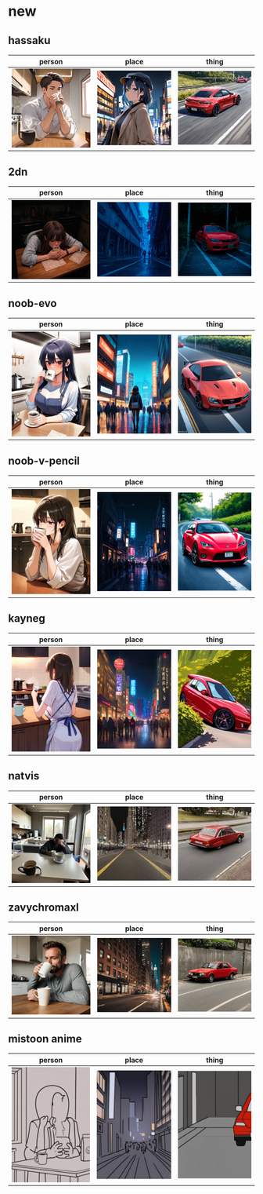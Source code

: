 # new

## hassaku
| person | place | thing |
| --- | --- | --- |
| ![hassaku person preview](/images/hassaku_person.webp?raw=true) | ![hassaku place preview](/images/hassaku_place.webp?raw=true) | ![hassaku thing preview](/images/hassaku_thing.webp?raw=true) |

## 2dn
| person | place | thing |
| --- | --- | --- |
| ![2dn person preview](/images/2dn_person.webp?raw=true) | ![2dn place preview](/images/2dn_place.webp?raw=true) | ![2dn thing preview](/images/2dn_thing.webp?raw=true) |

## noob-evo
| person | place | thing |
| --- | --- | --- |
| ![noob-evo person preview](/images/noob_evo_person.webp?raw=true) | ![noob-evo place preview](/images/noob_evo_place.webp?raw=true) | ![noob-evo thing preview](/images/noob_evo_thing.webp?raw=true) |

## noob-v-pencil
| person | place | thing |
| --- | --- | --- |
| ![noob-v-pencil person preview](/images/noob_v_pencil_person.webp?raw=true) | ![noob-v-pencil place preview](/images/noob_v_pencil_place.webp?raw=true) | ![noob-v-pencil thing preview](/images/noob_v_pencil_thing.webp?raw=true) |

## kayneg
| person | place | thing |
| --- | --- | --- |
| ![kayneg person preview](/images/kayneg_person.webp?raw=true) | ![kayneg place preview](/images/kayneg_place.webp?raw=true) | ![kayneg thing preview](/images/kayneg_thing.webp?raw=true) |

## natvis
| person | place | thing |
| --- | --- | --- |
| ![natvis person preview](/images/natvis_person.webp?raw=true) | ![natvis place preview](/images/natvis_place.webp?raw=true) | ![natvis thing preview](/images/natvis_thing.webp?raw=true) |

## zavychromaxl
| person | place | thing |
| --- | --- | --- |
| ![zavychromaxl person preview](/images/zavychromaxl_person.webp?raw=true) | ![zavychromaxl place preview](/images/zavychromaxl_place.webp?raw=true) | ![zavychromaxl thing preview](/images/zavychromaxl_thing.webp?raw=true) |

## mistoon anime
| person | place | thing |
| --- | --- | --- |
| ![mistoon anime person preview](/images/mistoon_anime_person.webp?raw=true) | ![mistoon anime place preview](/images/mistoon_anime_place.webp?raw=true) | ![mistoon anime thing preview](/images/mistoon_anime_thing.webp?raw=true) |

